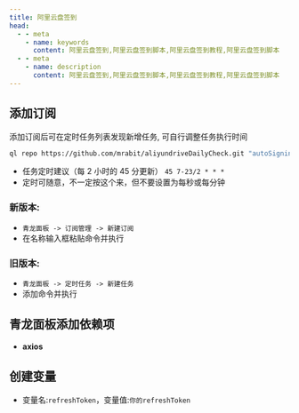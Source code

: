 ```yaml
---
title: 阿里云盘签到
head:
  - - meta
    - name: keywords
      content: 阿里云盘签到,阿里云盘签到脚本,阿里云盘签到教程,阿里云盘签到脚本
  - - meta
    - name: description
      content: 阿里云盘签到,阿里云盘签到脚本,阿里云盘签到教程,阿里云盘签到脚本
---
```


## 添加订阅

添加订阅后可在定时任务列表发现新增任务, 可自行调整任务执行时间

```sh
ql repo https://github.com/mrabit/aliyundriveDailyCheck.git "autoSignin" "" "qlApi"
```

- 任务定时建议（每 2 小时的 45 分更新） `45 7-23/2 * * *`
- 定时可随意，不一定按这个来，但不要设置为每秒或每分钟

### 新版本:

- `青龙面板 -> 订阅管理 -> 新建订阅`
- 在名称输入框粘贴命令并执行

### 旧版本:

- `青龙面板 -> 定时任务 -> 新建任务`
- 添加命令并执行

## 青龙面板添加依赖项

- **axios**

## 创建变量

- 变量名:`refreshToken`，变量值:`你的refreshToken`
